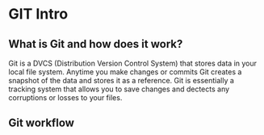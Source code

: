 # **GIT Intro**

## What is Git and how does it work? 

Git is a DVCS (Distribution Version Control System) that stores data in your local file system. Anytime you make changes or commits Git creates a snapshot of the data and stores it as a reference. Git is essentially a tracking system that allows you to save changes and dectects any corruptions or losses to your files.

## Git workflow
